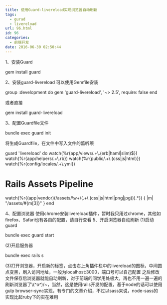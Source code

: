 ```yaml
---
title: 使用Guard-livereload实现浏览器自动刷新
tags:
  - gurad
  - livereload
url: 96.html
id: 96
categories:
  - 前端开发
date: 2016-06-30 02:50:44
---
```


1、安装Guard

gem install guard

2、安装guard-livereload 可以使用Gemfile安装

group :development do
  gem 'guard-livereload', '~> 2.5', require: false
end

或者直接

gem install guard-livereload

3、配置Guardfile文件

bundle exec guard init

将生成Guardfile，在文件中写入文件的监听项

guard 'livereload' do
  watch(%r{app/views/.+\\.(erb|haml|slim)$})
  watch(%r{app/helpers/.+\\.rb})
  watch(%r{public/.+\\.(css|js|html)})
  watch(%r{config/locales/.+\\.yml})
  # Rails Assets Pipeline
  watch(%r{(app|vendor)(/assets/\\w+/(.+\\.(css|js|html|png|jpg))).*}) { |m| "/assets/#{m\[3\]}"  }
end

4、配置浏览器 使用chrome安装livereload插件，暂时我只用过chrome，其他如firefox、Safari也有各自的配置，请自行查看 5、开启浏览器自动刷新 (1)启动guard

bundle exec guard start

(2)开启服务器

bundle exec rails s

(3)打开浏览器，开启新的标签，点击右上角插件栏中的livereload的图标，中间圆点变黑，刷入访问地址，一般为localhost:3000，端口号可以自己配置 之后修改文件保存后浏览器就能自动刷新，对于前端的同学用处极大，再也不用一遍一遍的刷新浏览器了\\(^o^)/~，当然，这是使用rails开发的配置，基于node的话可以使用gulp browser-sync实现，有专门的文章介绍，不过以sass来说，node-sass的实现比起ruby下的实在难用